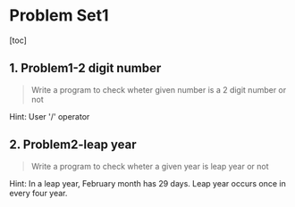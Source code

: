 # Problem Set1

[toc]

## 1. Problem1-2 digit number

> Write a program to check wheter given number is a 2 digit number or not

Hint: User '/' operator

## 2. Problem2-leap year

> Write a program to check wheter a given year is leap year or not

Hint: In a leap year, February month has 29 days. Leap year occurs once in every four year.